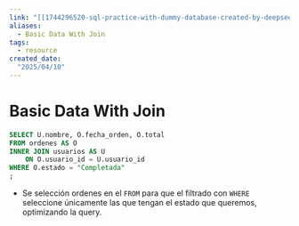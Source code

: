 ```yaml
---
link: "[[1744296520-sql-practice-with-dummy-database-created-by-deepseek|SQL Practice Deepseek]]"
aliases: 
  - Basic Data With Join
tags:
  - resource
created_date:
  "2025/04/10"
---
```

# Basic Data With Join

```SQL
SELECT U.nombre, O.fecha_orden, O.total
FROM ordenes AS O
INNER JOIN usuarios AS U
	ON O.usuario_id = U.usuario_id
WHERE O.estado = "Completada"
;
```

- Se selección ordenes en el `FROM` para que el filtrado con `WHERE` seleccione únicamente las que tengan el estado que queremos, optimizando la query.
